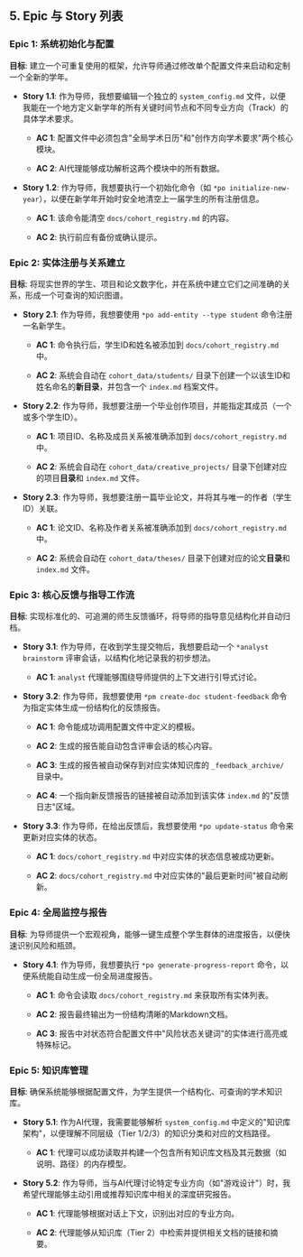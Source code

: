 ## 5. Epic 与 Story 列表

### Epic 1: 系统初始化与配置

**目标**: 建立一个可重复使用的框架，允许导师通过修改单个配置文件来启动和定制一个全新的学年。

- **Story 1.1**: 作为导师，我想要编辑一个独立的 `system_config.md` 文件，以便我能在一个地方定义新学年的所有关键时间节点和不同专业方向（Track）的具体学术要求。
    
    - **AC 1**: 配置文件中必须包含"全局学术日历"和"创作方向学术要求"两个核心模块。
        
    - **AC 2**: AI代理能够成功解析这两个模块中的所有数据。
        
- **Story 1.2**: 作为导师，我想要执行一个初始化命令（如 `*po initialize-new-year`），以便在新学年开始时安全地清空上一届学生的所有注册信息。
    
    - **AC 1**: 该命令能清空 `docs/cohort_registry.md` 的内容。
        
    - **AC 2**: 执行前应有备份或确认提示。
        

### Epic 2: 实体注册与关系建立

**目标**: 将现实世界的学生、项目和论文数字化，并在系统中建立它们之间准确的关系，形成一个可查询的知识图谱。

- **Story 2.1**: 作为导师，我想要使用 `*po add-entity --type student` 命令注册一名新学生。
    
    - **AC 1**: 命令执行后，学生ID和姓名被添加到 `docs/cohort_registry.md` 中。
        
    - **AC 2**: 系统会自动在 `cohort_data/students/` 目录下创建一个以该生ID和姓名命名的**新目录**，并包含一个 `index.md` 档案文件。
        
- **Story 2.2**: 作为导师，我想要注册一个毕业创作项目，并能指定其成员（一个或多个学生ID）。
    
    - **AC 1**: 项目ID、名称及成员关系被准确添加到 `docs/cohort_registry.md` 中。
        
    - **AC 2**: 系统会自动在 `cohort_data/creative_projects/` 目录下创建对应的项目**目录**和 `index.md` 文件。
        
- **Story 2.3**: 作为导师，我想要注册一篇毕业论文，并将其与唯一的作者（学生ID）关联。
    
    - **AC 1**: 论文ID、名称及作者关系被准确添加到 `docs/cohort_registry.md` 中。
        
    - **AC 2**: 系统会自动在 `cohort_data/theses/` 目录下创建对应的论文**目录**和 `index.md` 文件。
        

### Epic 3: 核心反馈与指导工作流

**目标**: 实现标准化的、可追溯的师生反馈循环，将导师的指导意见结构化并自动归档。

- **Story 3.1**: 作为导师，在收到学生提交物后，我想要启动一个 `*analyst brainstorm` 评审会话，以结构化地记录我的初步想法。
    
    - **AC 1**: `analyst` 代理能够围绕导师提供的上下文进行引导式讨论。
        
- **Story 3.2**: 作为导师，我想要使用 `*pm create-doc student-feedback` 命令为指定实体生成一份结构化的反馈报告。
    
    - **AC 1**: 命令能成功调用配置文件中定义的模板。
        
    - **AC 2**: 生成的报告能自动包含评审会话的核心内容。
        
    - **AC 3**: 生成的报告被自动保存到对应实体知识库的 `_feedback_archive/` 目录中。
        
    - **AC 4**: 一个指向新反馈报告的链接被自动添加到该实体 `index.md` 的"反馈日志"区域。
        
- **Story 3.3**: 作为导师，在给出反馈后，我想要使用 `*po update-status` 命令来更新对应实体的状态。
    
    - **AC 1**: `docs/cohort_registry.md` 中对应实体的状态信息被成功更新。
        
    - **AC 2**: `docs/cohort_registry.md` 中对应实体的"最后更新时间"被自动刷新。
        

### Epic 4: 全局监控与报告

**目标**: 为导师提供一个宏观视角，能够一键生成整个学生群体的进度报告，以便快速识别风险和瓶颈。

- **Story 4.1**: 作为导师，我想要执行 `*po generate-progress-report` 命令，以便系统能自动生成一份全局进度报告。
    
    - **AC 1**: 命令会读取 `docs/cohort_registry.md` 来获取所有实体列表。
        
    - **AC 2**: 报告最终输出为一份结构清晰的Markdown文档。
        
    - **AC 3**: 报告中对状态符合配置文件中"风险状态关键词"的实体进行高亮或特殊标记。
        

### Epic 5: 知识库管理

**目标**: 确保系统能够根据配置文件，为学生提供一个结构化、可查询的学术知识库。

- **Story 5.1**: 作为AI代理，我需要能够解析 `system_config.md` 中定义的"知识库架构"，以便理解不同层级（Tier 1/2/3）的知识分类和对应的文档路径。
    
    - **AC 1**: 代理可以成功读取并构建一个包含所有知识库文档及其元数据（如说明、路径）的内存模型。
        
- **Story 5.2**: 作为导师，当与AI代理讨论特定专业方向（如"游戏设计"）时，我希望代理能够主动引用或推荐知识库中相关的深度研究报告。
    
    - **AC 1**: 代理能够根据对话上下文，识别出对应的专业方向。
        
    - **AC 2**: 代理能够从知识库（Tier 2）中检索并提供相关文档的链接和摘要。